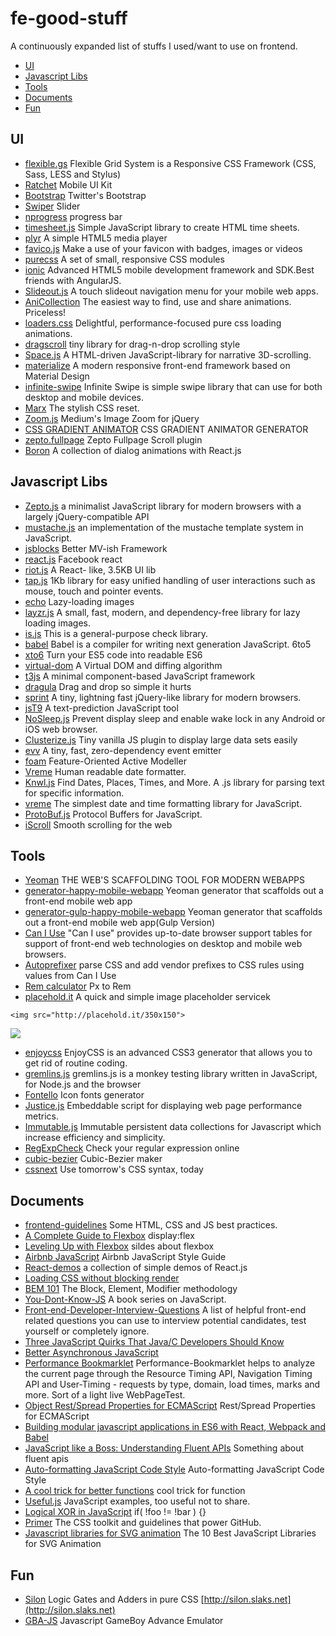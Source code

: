 # fe-good-stuff
A continuously expanded list of stuffs I used/want to use on frontend. 

- [UI](#ui) 
- [Javascript Libs](#javascript-libs)
- [Tools](#tools)
- [Documents](#documents)
- [Fun](#fun)

## UI
- [flexible.gs](https://github.com/flexiblegs) Flexible Grid System is a Responsive CSS Framework (CSS, Sass, LESS and Stylus)
- [Ratchet](http://goratchet.com) Mobile UI Kit
- [Bootstrap](http://getbootstrap.com/) Twitter's Bootstrap
- [Swiper](https://github.com/nolimits4web/Swiper) Slider
- [nprogress](https://github.com/rstacruz/nprogress)  progress bar
- [timesheet.js](https://github.com/sbstjn/timesheet.js) Simple JavaScript library to create HTML time sheets. 
- [plyr](https://github.com/Selz/plyr) A simple HTML5 media player
- [favico.js](http://lab.ejci.net/favico.js/) Make a use of your favicon with badges, images or videos
- [purecss](http://purecss.io/) A set of small, responsive CSS modules 
- [ionic](https://github.com/driftyco/ionic) Advanced HTML5 mobile development framework and SDK.Best friends with AngularJS.
- [Slideout.js](https://github.com/Mango/slideout) A touch slideout navigation menu for your mobile web apps.
- [AniCollection](https://github.com/anicollection/anicollection) The easiest way to find, use and share animations. Priceless!
- [loaders.css](https://github.com/ConnorAtherton/loaders.css) Delightful, performance-focused pure css loading animations.
- [dragscroll](https://github.com/asvd/dragscroll) tiny library for drag-n-drop scrolling style
- [Space.js](https://github.com/gopatrik/space.js)  A HTML-driven JavaScript-library for narrative 3D-scrolling. 
- [materialize](http://materializecss.com/) A modern responsive front-end framework based on Material Design
- [infinite-swipe](https://github.com/mctenshi/infinite-swipe) Infinite Swipe is simple swipe library that can use for both desktop and mobile devices.
- [Marx](https://github.com/mblode/marx) The stylish CSS reset.
- [Zoom.js](https://github.com/fat/zoom.js) Medium's Image Zoom for jQuery
- [CSS GRADIENT ANIMATOR](http://www.gradient-animator.com/) CSS GRADIENT ANIMATOR GENERATOR
- [zepto.fullpage](https://github.com/yanhaijing/zepto.fullpage) Zepto Fullpage Scroll plugin 
- [Boron](https://github.com/yuanyan/boron) A collection of dialog animations with React.js

## Javascript Libs
- [Zepto.js](http://zeptojs.com) a minimalist JavaScript library for modern browsers with a largely jQuery-compatible API
- [mustache.js](https://github.com/janl/mustache.js/)  an implementation of the mustache template system in JavaScript.
- [jsblocks](https://github.com/astoilkov/jsblocks) Better MV-ish Framework 
- [react.js](https://github.com/facebook/react) Facebook react
- [riot.js](https://github.com/muut/riotjs) A React- like, 3.5KB UI lib
- [tap.js](https://github.com/pukhalski/tap) 1Kb library for easy unified handling of user interactions such as mouse, touch and pointer events.
- [echo](https://github.com/toddmotto/echo) Lazy-loading images 
- [layzr.js](https://github.com/callmecavs/layzr.js) A small, fast, modern, and dependency-free library for lazy loading images. 
- [is.js](https://github.com/arasatasaygin/is.js) This is a general-purpose check library.
- [babel](https://github.com/babel/babel) Babel is a compiler for writing next generation JavaScript. 6to5
- [xto6](https://github.com/mohebifar/xto6) Turn your ES5 code into readable ES6
- [virtual-dom](https://github.com/Matt-Esch/virtual-dom) A Virtual DOM and diffing algorithm
- [t3js](https://github.com/box/t3js) A minimal component-based JavaScript framework
- [dragula](https://github.com/bevacqua/dragula) Drag and drop so simple it hurts
- [sprint](https://github.com/bendc/sprint) A tiny, lightning fast jQuery-like library for modern browsers.
- [jsT9](https://github.com/talyssonoc/jsT9) A text-prediction JavaScript tool
- [NoSleep.js](https://github.com/richtr/NoSleep.js) Prevent display sleep and enable wake lock in any Android or iOS web browser.
- [Clusterize.js](https://github.com/NeXTs/Clusterize.js) Tiny vanilla JS plugin to display large data sets easily
- [evv](https://github.com/chrisdavies/eev) A tiny, fast, zero-dependency event emitter
- [foam](https://github.com/foam-framework/foam) Feature-Oriented Active Modeller
- [Vreme](https://github.com/stojanovic/vreme) Human readable date formatter.
- [Knwl.js](https://github.com/loadfive/Knwl.js) Find Dates, Places, Times, and More. A .js library for parsing text for specific information. 
- [vreme](http://stojanovic.github.io/vreme/) The simplest date and time formatting library for JavaScript.
- [ProtoBuf.js](https://github.com/dcodeIO/ProtoBuf.js)  Protocol Buffers for JavaScript.
- [iScroll](https://github.com/cubiq/iscroll) Smooth scrolling for the web

## Tools
- [Yeoman](http://yeoman.io/) THE WEB'S SCAFFOLDING TOOL FOR MODERN WEBAPPS
- [generator-happy-mobile-webapp](https://github.com/zerob13/generator-happy-mobile-webapp) Yeoman generator that scaffolds out a front-end mobile web app    
- [generator-gulp-happy-mobile-webapp](https://github.com/zerob13/generator-gulp-happy-mobile-webapp) Yeoman generator that scaffolds out a front-end mobile web app(Gulp Version)
- [Can I Use](http://caniuse.com/) "Can I use" provides up-to-date browser support tables for support of front-end web technologies on desktop and mobile web browsers.
- [Autoprefixer](https://github.com/postcss/autoprefixer)  parse CSS and add vendor prefixes to CSS rules using values from Can I Use
- [Rem calculator](https://offroadcode.com/prototypes/rem-calculator/) Px to Rem 
- [placehold.it](http://placehold.it/) A quick and simple image placeholder servicek
```
<img src="http://placehold.it/350x150">
```

![](http://placehold.it/350x150)

- [enjoycss](http://enjoycss.com/) EnjoyCSS is an advanced CSS3 generator that allows you to get rid of routine coding.
- [gremlins.js](https://github.com/marmelab/gremlins.js) gremlins.js is a monkey testing library written in JavaScript, for Node.js and the browser
- [Fontello](http://fontello.com/) Icon fonts generator
- [Justice.js](https://github.com/okor/justice) Embeddable script for displaying web page performance metrics.
- [Immutable.js](https://github.com/facebook/immutable-js) Immutable persistent data collections for Javascript which increase efficiency and simplicity. 
- [RegExpCheck](https://github.com/wwayne/RegExpCheck) Check your regular expression online 
- [cubic-bezier](http://cubic-bezier.com/) Cubic-Bezier maker
- [cssnext](https://github.com/cssnext/cssnext) Use tomorrow's CSS syntax, today

## Documents 
- [frontend-guidelines](https://github.com/bendc/frontend-guidelines) Some HTML, CSS and JS best practices.
- [A Complete Guide to Flexbox](https://css-tricks.com/snippets/css/a-guide-to-flexbox/) display:flex
- [Leveling Up with Flexbox](https://www.slideshare.net/slideshow/embed_code/32757509)  sildes about flexbox
- [Airbnb JavaScript](https://github.com/airbnb/javascript) Airbnb JavaScript Style Guide
- [React-demos](https://github.com/ruanyf/react-demos) a collection of simple demos of React.js
- [Loading CSS without blocking render](http://keithclark.co.uk/articles/loading-css-without-blocking-render/)
- [BEM 101](https://css-tricks.com/bem-101/) The Block, Element, Modifier methodology
- [You-Dont-Know-JS](https://github.com/getify/You-Dont-Know-JS) A book series on JavaScript.
- [Front-end-Developer-Interview-Questions](https://github.com/h5bp/Front-end-Developer-Interview-Questions) A list of helpful front-end related questions you can use to interview potential candidates, test yourself or completely ignore. 
- [Three JavaScript Quirks That Java/C Developers Should Know](http://www.sitepoint.com/three-javascript-quirks-java-c-developers-should-know/)
- [Better Asynchronous JavaScript](http://eng.localytics.com/better-asynchronous-javascript/) 
- [Performance Bookmarklet](https://github.com/micmro/performance-bookmarklet) Performance-Bookmarklet helps to analyze the current page through the Resource Timing API, Navigation Timing API and User-Timing - requests by type, domain, load times, marks and more. Sort of a light live WebPageTest. 
- [Object Rest/Spread Properties for ECMAScript](https://github.com/sebmarkbage/ecmascript-rest-spread) Rest/Spread Properties for ECMAScript
- [Building modular javascript applications in ES6 with React, Webpack and Babel](https://medium.com/@yamalight/building-modular-javascript-applications-in-es6-with-react-webpack-and-babel-538189cd485f) 
- [JavaScript like a Boss: Understanding Fluent APIs](http://www.sitepoint.com/javascript-like-boss-understanding-fluent-apis/) Something about fluent apis
- [Auto-formatting JavaScript Code Style](https://medium.com/dev-channel/auto-formatting-javascript-code-style-fe0f98a923b8)  Auto-formatting JavaScript Code Style
- [A cool trick for better functions](http://javascriptodyssey.com/a-cool-trick-for-better-functions/)  cool trick for function
- [Useful.js](http://www.woollymittens.nl/useful/) JavaScript examples, too useful not to share.
- [Logical XOR in JavaScript](http://www.howtocreate.co.uk/xor.html)  if( !foo != !bar ) {}
- [Primer](http://primercss.io/) The CSS toolkit and guidelines that power GitHub.
- [Javascript libraries for SVG animation](http://noeticforce.com/Javascript-libraries-for-svg-animation) The 10 Best JavaScript Libraries for SVG Animation

## Fun    
- [Silon](https://github.com/SLaks/Silon) Logic Gates and Adders in pure CSS [http://silon.slaks.net](http://silon.slaks.net)
- [GBA-JS](http://jsemu.github.io/gba/) Javascript GameBoy Advance Emulator 
